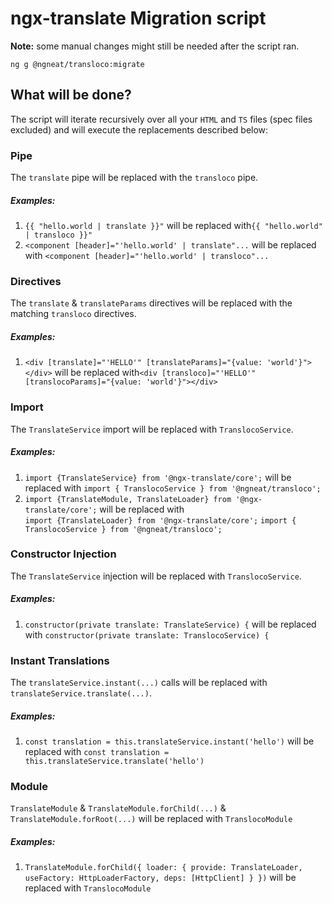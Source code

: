 # ngx-translate Migration script

**Note:** some manual changes might still be needed after the script ran.

`ng g @ngneat/transloco:migrate`

## What will be done?

The script will iterate recursively over all your `HTML` and `TS` files (spec files excluded) and will execute the replacements described below:

### Pipe

The `translate` pipe will be replaced with the `transloco` pipe.

##### Examples:

1. `{{ "hello.world | translate }}"` will be replaced with`{{ "hello.world" | transloco }}"`
2. `<component [header]="'hello.world' | translate"...` will be replaced with `<component [header]="'hello.world' | transloco"...`

### Directives

The `translate` & `translateParams` directives will be replaced with the matching `transloco` directives.

##### Examples:

1. `<div [translate]="'HELLO'" [translateParams]="{value: 'world'}"></div>` will be replaced with`<div [transloco]="'HELLO'" [translocoParams]="{value: 'world'}"></div>`

### Import

The `TranslateService` import will be replaced with `TranslocoService`.

##### Examples:

1. `import {TranslateService} from '@ngx-translate/core';` will be replaced with `import { TranslocoService } from '@ngneat/transloco';`
2. `import {TranslateModule, TranslateLoader} from '@ngx-translate/core';` will be replaced with  
    `import {TranslateLoader} from '@ngx-translate/core';`
   `import { TranslocoService } from '@ngneat/transloco';`

### Constructor Injection

The `TranslateService` injection will be replaced with `TranslocoService`.

##### Examples:

1. `constructor(private translate: TranslateService) {` will be replaced with `constructor(private translate: TranslocoService) {`

### Instant Translations

The `translateService.instant(...)` calls will be replaced with `translateService.translate(...)`.

##### Examples:

1. `const translation = this.translateService.instant('hello')` will be replaced with `const translation = this.translateService.translate('hello')`

### Module

`TranslateModule` & `TranslateModule.forChild(...)` & `TranslateModule.forRoot(...)` will be replaced with `TranslocoModule`

##### Examples:

1. `TranslateModule.forChild({ loader: { provide: TranslateLoader, useFactory: HttpLoaderFactory, deps: [HttpClient] } })` will be replaced with `TranslocoModule`
